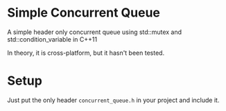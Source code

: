 # Simple Concurrent Queue
A simple header only concurrent queue using std::mutex and std::condition_variable in C++11

In theory, it is cross-platform, but it hasn't been tested.



# Setup
Just put the only header `concurrent_queue.h` in your project and include it.

